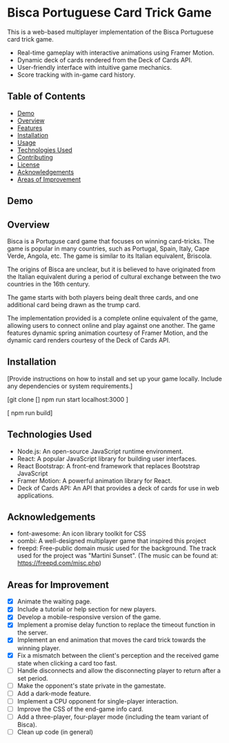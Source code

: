 # Bisca Portuguese Card Trick Game

This is a web-based multiplayer implementation of the Bisca Portuguese card trick game.

- Real-time gameplay with interactive animations using Framer Motion.
- Dynamic deck of cards rendered from the Deck of Cards API.
- User-friendly interface with intuitive game mechanics.
- Score tracking with in-game card history.

## Table of Contents
- [Demo](#demo)
- [Overview](#overview)
- [Features](#features)
- [Installation](#installation)
- [Usage](#usage)
- [Technologies Used](#technologies-used)
- [Contributing](#contributing)
- [License](#license)
- [Acknowledgements](#acknowledgements)
- [Areas of Improvement](#areas-for-improvement)

## Demo

## Overview
Bisca is a Portuguse card game that focuses on winning card-tricks. The game
is popular in many countries, such as Portugal, Spain, Italy, Cape Verde, Angola, etc. The game is similar to its Italian equivalent, Briscola.

The origins of Bisca are unclear, but it is believed to have originated from the Italian equivalent during a period of cultural exchange between the two countries 
in the 16th century.

The game starts with both players being dealt three cards, and one additional card being drawn as the trump card. 

The implementation provided is a complete online equivalent of the game, allowing users to connect online and play against one another. The game features dynamic spring animation courtesy of Framer Motion, and the dynamic card renders courtesy of the Deck of Cards API.

## Installation
[Provide instructions on how to install and set up your game locally. Include any dependencies or system requirements.]

[git clone []
npm run start 
localhost:3000
]

[
npm run build]

## Technologies Used
- Node.js: An open-source JavaScript runtime environment.
- React: A popular JavaScript library for building user interfaces.
- React Bootstrap: A front-end framework that replaces Bootstrap JavaScript
- Framer Motion: A powerful animation library for React.
- Deck of Cards API: An API that provides a deck of cards for use in web applications.

## Acknowledgements
- font-awesome: An icon library toolkit for CSS
- oombi: A well-designed multiplayer game that inspired this project
- freepd: Free-public domain music used for the background. The track used for the project was "Martini Sunset". (The music can be found at: https://freepd.com/misc.php)

## Areas for Improvement
- [X] Animate the waiting page.
- [X] Include a tutorial or help section for new players.
- [X] Develop a mobile-responsive version of the game.
- [X] Implement a promise delay function to replace the timeout function in the server.
- [X] Implement an end animation that moves the card trick towards the winning player.
- [X] Fix a mismatch between the client's perception and the received game state when clicking a card too fast.
- [ ] Handle disconnects and allow the disconnecting player to return after a set period.
- [ ] Make the opponent's state private in the gamestate.
- [ ] Add a dark-mode feature.
- [ ] Implement a CPU opponent for single-player interaction.
- [ ] Improve the CSS of the end-game info card.
- [ ] Add a three-player, four-player mode (including the team variant of Bisca).
- [ ] Clean up code (in general)